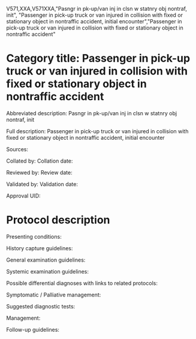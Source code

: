 V571,XXA,V571XXA,"Pasngr in pk-up/van inj in clsn w statnry obj nontraf, init", "Passenger in pick-up truck or van injured in collision with fixed or stationary object in nontraffic accident, initial encounter","Passenger in pick-up truck or van injured in collision with fixed or stationary object in nontraffic accident"
# Category title: Passenger in pick-up truck or van injured in collision with fixed or stationary object in nontraffic accident

Abbreviated description: Pasngr in pk-up/van inj in clsn w statnry obj nontraf, init

Full description: Passenger in pick-up truck or van injured in collision with fixed or stationary object in nontraffic accident, initial encounter

Sources:

Collated by:
Collation date:

Reviewed by:
Review date:

Validated by:
Validation date:

Approval UID:

# Protocol description

Presenting conditions:

History capture guidelines:

General examination guidelines:

Systemic examination guidelines:

Possible differential diagnoses with links to related protocols:

Symptomatic / Palliative management:

Suggested diagnostic tests:

Management:

Follow-up guidelines:
